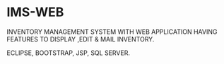 # IMS-WEB

INVENTORY MANAGEMENT SYSTEM WITH WEB APPLICATION HAVING FEATURES TO DISPLAY ,EDIT & MAIL INVENTORY.

ECLIPSE,
BOOTSTRAP,
JSP,
SQL SERVER.

